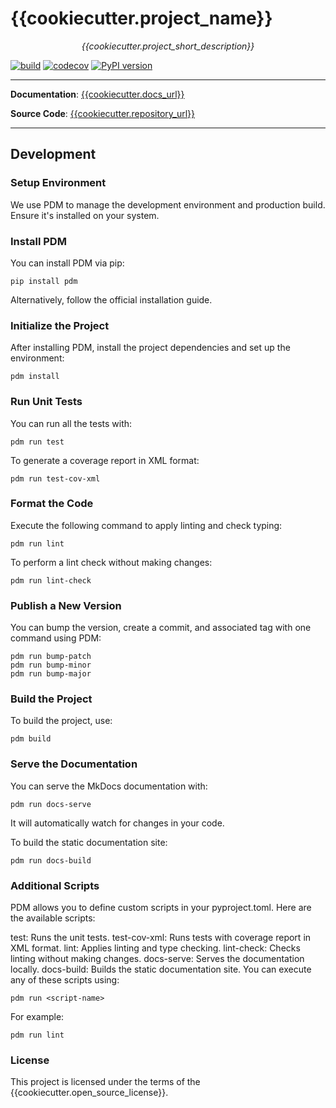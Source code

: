 # {{cookiecutter.project_name}}

<p align="center">
    <em>{{cookiecutter.project_short_description}}</em>
</p>

[![build]({{cookiecutter.repository_url}}/workflows/Build/badge.svg)]({{cookiecutter.repository_url}}/actions)
[![codecov](https://codecov.io/gh/{{cookiecutter.repository_name}}/branch/master/graph/badge.svg)](https://codecov.io/gh/{{cookiecutter.repository_name}}/branch/master)
[![PyPI version](https://badge.fury.io/py/{{cookiecutter.dist_name}}.svg)](https://badge.fury.io/py/{{cookiecutter.dist_name}})

---

**Documentation**: <a href="{{cookiecutter.docs_url}}" target="_blank">{{cookiecutter.docs_url}}</a>

**Source Code**: <a href="{{cookiecutter.repository_url}}" target="_blank">{{cookiecutter.repository_url}}</a>

---

## Development
### Setup Environment
We use PDM to manage the development environment and production build. Ensure it's installed on your system.

### Install PDM
You can install PDM via pip:
```
pip install pdm
```
Alternatively, follow the official installation guide.

### Initialize the Project
After installing PDM, install the project dependencies and set up the environment:
```
pdm install
```

### Run Unit Tests
You can run all the tests with:
```
pdm run test
```
To generate a coverage report in XML format:
```
pdm run test-cov-xml
```

### Format the Code
Execute the following command to apply linting and check typing:
```
pdm run lint
```
To perform a lint check without making changes:
```
pdm run lint-check
```

### Publish a New Version
You can bump the version, create a commit, and associated tag with one command using PDM:
```
pdm run bump-patch
pdm run bump-minor
pdm run bump-major
```


### Build the Project
To build the project, use:
```
pdm build
```

### Serve the Documentation
You can serve the MkDocs documentation with:
```
pdm run docs-serve
```
It will automatically watch for changes in your code.

To build the static documentation site:
```
pdm run docs-build
```

### Additional Scripts
PDM allows you to define custom scripts in your pyproject.toml. Here are the available scripts:

test: Runs the unit tests.
test-cov-xml: Runs tests with coverage report in XML format.
lint: Applies linting and type checking.
lint-check: Checks linting without making changes.
docs-serve: Serves the documentation locally.
docs-build: Builds the static documentation site.
You can execute any of these scripts using:
```
pdm run <script-name>
```
For example:
```
pdm run lint
```

### License
This project is licensed under the terms of the {{cookiecutter.open_source_license}}.